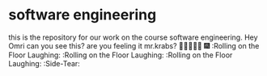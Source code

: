 # software engineering

this is the repository for our work on the course software engineering.
Hey Omri can you see this?
are you feeling it mr.krabs?
:tada::tada::tada::tada::tada: :fireworks:
:Rolling on the Floor Laughing: :Rolling on the Floor Laughing: :Rolling on the Floor Laughing: :Side-Tear:
